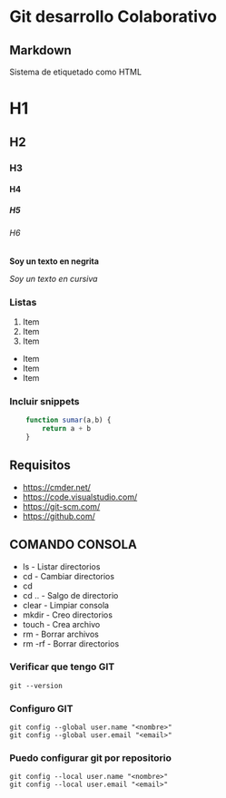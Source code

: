 # Git desarrollo Colaborativo

## Markdown
Sistema de etiquetado como HTML

# H1
## H2
### H3
#### H4
##### H5
###### H6

**Soy un texto en negrita**

*Soy un texto en cursiva*

### Listas 

1. Item
2. Item
3. Item

* Item
* Item
* Item

### Incluir snippets

```js
    function sumar(a,b) {
        return a + b
    }
```

## Requisitos

* https://cmder.net/
* https://code.visualstudio.com/
* https://git-scm.com/
* https://github.com/

## COMANDO CONSOLA

* ls - Listar directorios
* cd - Cambiar directorios
* cd <directorio>
* cd .. - Salgo de directorio
* clear - Limpiar consola
* mkdir - Creo directorios
* touch - Crea archivo
* rm - Borrar archivos
* rm -rf - Borrar directorios

### Verificar que tengo GIT

    git --version

### Configuro GIT

    git config --global user.name "<nombre>"
    git config --global user.email "<email>"

### Puedo configurar git por repositorio

    git config --local user.name "<nombre>"
    git config --local user.email "<email>"

    



